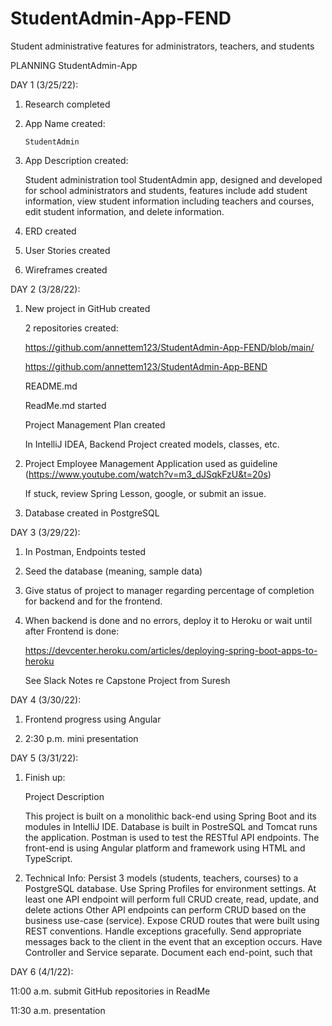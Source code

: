 # StudentAdmin-App-FEND
Student administrative features for administrators, teachers, and students

PLANNING
StudentAdmin-App

DAY 1 (3/25/22):

1.  Research completed
2.  App Name created: 

	    StudentAdmin
      
3.  App Description created: 

    Student administration tool StudentAdmin app, designed and developed for school administrators and students, features include add student                 information, view student information including teachers and courses, edit student information, and delete information.

4.  ERD created

5.  User Stories created

6.  Wireframes created

DAY 2 (3/28/22):

1.  New project in GitHub created

    2 repositories created:

    https://github.com/annettem123/StudentAdmin-App-FEND/blob/main/

    https://github.com/annettem123/StudentAdmin-App-BEND

    README.md

    ReadMe.md started

    Project Management Plan created 

    In IntelliJ IDEA, Backend Project created
	        models, classes, etc.

2.  Project Employee Management Application used as guideline (https://www.youtube.com/watch?v=m3_dJSqkFzU&t=20s)

    If stuck, review Spring Lesson, google, or submit an issue.
    
3.  Database created in PostgreSQL

DAY 3 (3/29/22):
 
1.  In Postman, Endpoints tested

2.	Seed the database (meaning, sample data)

3.  Give status of project to manager regarding percentage of completion for backend and for the frontend.

4.  When backend is done and no errors, deploy it to Heroku or wait until after Frontend is done:

    https://devcenter.heroku.com/articles/deploying-spring-boot-apps-to-heroku

    See Slack Notes re Capstone Project from Suresh

DAY 4 (3/30/22):

1.  Frontend progress using Angular

2.  2:30 p.m. mini presentation

DAY 5 (3/31/22):

1.  Finish up:

    Project Description
	
    This project is built on a monolithic back-end using Spring Boot and its modules in IntelliJ IDE.  Database is built in PostreSQL and Tomcat runs the application. Postman is used to test the RESTful API endpoints. The front-end is using Angular platform and framework using HTML and TypeScript. 

2. Technical Info:
Persist 3 models (students, teachers, courses) to a PostgreSQL database.
Use Spring Profiles for environment settings.
At least one API endpoint will perform full CRUD create, read, update, and delete actions
Other API endpoints can perform CRUD based on the business use-case (service).
Expose CRUD routes that were built using REST conventions.
Handle exceptions gracefully.
Send appropriate messages back to the client in the event that an exception occurs.
Have Controller and Service separate.
Document each end-point, such that

DAY 6 (4/1/22):

11:00 a.m. submit GitHub repositories in ReadMe

11:30 a.m. presentation







